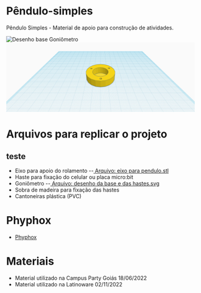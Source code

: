 # Pêndulo-simples
Pêndulo Simples - Material de apoio para construção de atividades.

![Desenho base Goniômetro](https://raw.githubusercontent.com/Escola-4-0/Pendulo-simples/main/Goni%C3%B4metro/desenho%20da%20base%20e%20das%20hastes.svg)
![Eixo para rolamento](https://github.com/Escola-4-0/Pendulo-simples/blob/main/Eixo%20para%20rolamento/eixo.png)

# Arquivos para replicar o projeto
## teste
 - Eixo para apoio do rolamento
 --[ Arquivo: eixo para pendulo.stl](https://github.com/Escola-4-0/Pendulo-simples/tree/main/Eixo%20para%20rolamento)
 - Haste para fixação do celular ou placa micro:bit
 - Goniômetro
 --[ Arquivo: desenho da base e das hastes.svg](https://github.com/Escola-4-0/Pendulo-simples/tree/main/Goni%C3%B4metro)
 - Sobra de madeira para fixação das hastes
 - Cantoneiras plástica (PVC)

# Phyphox
- [Phyphox](https://phyphox.org/)

# Materiais

- Material utilizado na Campus Party Goiás 18/06/2022
- Material utilizado na Latinoware 02/11/2022
 
